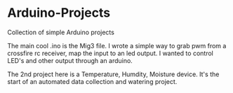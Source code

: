 # Arduino-Projects
Collection of simple Arduino projects

The main cool .ino is the Mig3 file. I wrote a simple way to grab pwm from a crossfire rc receiver, map the input to an led output. I wanted to control LED's and other output through an arduino. 

The 2nd project here is a Temperature, Humdity, Moisture device. It's the start of an automated data collection and watering project.
